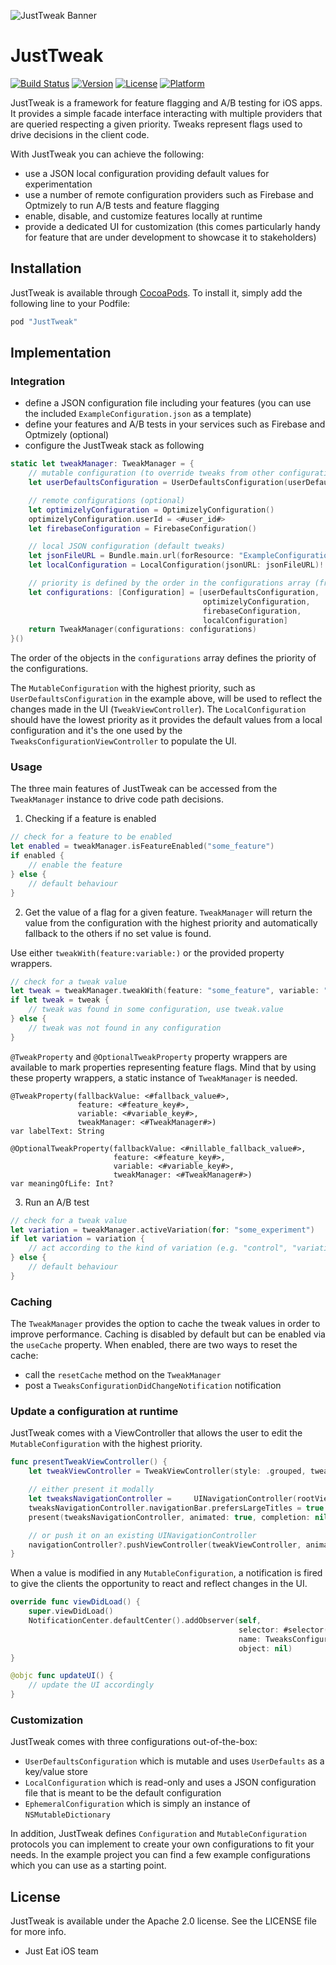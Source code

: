 ![JustTweak Banner](./img/just_tweak_banner.png)

# JustTweak

[![Build Status](https://travis-ci.org/justeat/JustTweak.svg?branch=master)](https://travis-ci.org/justeat/JustTweak)
[![Version](https://img.shields.io/cocoapods/v/JustTweak.svg?style=flat)](http://cocoapods.org/pods/JustTweak)
[![License](https://img.shields.io/cocoapods/l/JustTweak.svg?style=flat)](http://cocoapods.org/pods/JustTweak)
[![Platform](https://img.shields.io/cocoapods/p/JustTweak.svg?style=flat)](http://cocoapods.org/pods/JustTweak)

JustTweak is a framework for feature flagging and A/B testing for iOS apps.
It provides a simple facade interface interacting with multiple providers that are queried respecting a given priority.
Tweaks represent flags used to drive decisions in the client code. 

With JustTweak you can achieve the following:

- use a JSON local configuration providing default values for experimentation 
- use a number of remote configuration providers such as Firebase and Optmizely to run A/B tests and feature flagging   
- enable, disable, and customize features locally at runtime
- provide a dedicated UI for customization (this comes particularly handy for feature that are under development to showcase it to stakeholders)


## Installation

JustTweak is available through [CocoaPods](http://cocoapods.org). To install it, simply add the following line to your Podfile:

```ruby
pod "JustTweak"
```

## Implementation

### Integration

- define a JSON configuration file including your features (you can use the included `ExampleConfiguration.json` as a template)
- define your features and A/B tests in your services such as Firebase and Optmizely (optional)
- configure the JustTweak stack as following

```swift
static let tweakManager: TweakManager = {
    // mutable configuration (to override tweaks from other configurations)
    let userDefaultsConfiguration = UserDefaultsConfiguration(userDefaults: UserDefaults.standard)

    // remote configurations (optional)
    let optimizelyConfiguration = OptimizelyConfiguration()
    optimizelyConfiguration.userId = <#user_id#>
    let firebaseConfiguration = FirebaseConfiguration()

    // local JSON configuration (default tweaks)
    let jsonFileURL = Bundle.main.url(forResource: "ExampleConfiguration", withExtension: "json")!
    let localConfiguration = LocalConfiguration(jsonURL: jsonFileURL)!

    // priority is defined by the order in the configurations array (from highest to lowest)
    let configurations: [Configuration] = [userDefaultsConfiguration,
                                           optimizelyConfiguration,
                                           firebaseConfiguration,
                                           localConfiguration]
    return TweakManager(configurations: configurations)
}()
```

The order of the objects in the `configurations` array defines the priority of the configurations.

The `MutableConfiguration` with the highest priority, such as `UserDefaultsConfiguration` in the example above, will be used to reflect the changes made in the UI (`TweakViewController`). The `LocalConfiguration` should have the lowest priority as it provides the default values from a local configuration and it's the one used by the `TweaksConfigurationViewController` to populate the UI.


### Usage

The three main features of JustTweak can be accessed from the `TweakManager` instance to drive code path decisions.

1. Checking if a feature is enabled

```swift
// check for a feature to be enabled
let enabled = tweakManager.isFeatureEnabled("some_feature")
if enabled {
    // enable the feature
} else {
    // default behaviour
}
```

2. Get the value of a flag for a given feature. `TweakManager` will return the value from the configuration with the highest priority and automatically fallback to the others if no set value is found.

Use either `tweakWith(feature:variable:)` or the provided property wrappers.

```swift
// check for a tweak value
let tweak = tweakManager.tweakWith(feature: "some_feature", variable: "some_flag")
if let tweak = tweak {
    // tweak was found in some configuration, use tweak.value
} else {
    // tweak was not found in any configuration
}
```

`@TweakProperty` and `@OptionalTweakProperty` property wrappers are available to mark properties representing feature flags. Mind that by using these property wrappers, a static instance of `TweakManager` is needed. 

```
@TweakProperty(fallbackValue: <#fallback_value#>,
               feature: <#feature_key#>,
               variable: <#variable_key#>,
               tweakManager: <#TweakManager#>)
var labelText: String
```

```
@OptionalTweakProperty(fallbackValue: <#nillable_fallback_value#>,
                       feature: <#feature_key#>,
                       variable: <#variable_key#>,
                       tweakManager: <#TweakManager#>)
var meaningOfLife: Int?
```

3. Run an A/B test

```swift
// check for a tweak value
let variation = tweakManager.activeVariation(for: "some_experiment")
if let variation = variation {
    // act according to the kind of variation (e.g. "control", "variation_1")
} else {
    // default behaviour
}
```


### Caching

The `TweakManager` provides the option to cache the tweak values in order to improve performance. Caching is disabled by default but can be enabled via the `useCache` property. When enabled, there are two ways to reset the cache:

- call the `resetCache` method on the  `TweakManager`
- post a `TweaksConfigurationDidChangeNotification` notification


### Update a configuration at runtime

JustTweak comes with a ViewController that allows the user to edit the `MutableConfiguration` with the highest priority.

```swift
func presentTweakViewController() {
    let tweakViewController = TweakViewController(style: .grouped, tweakManager: <#TweakManager#>)

    // either present it modally
    let tweaksNavigationController =     UINavigationController(rootViewController:tweakViewController)
    tweaksNavigationController.navigationBar.prefersLargeTitles = true
    present(tweaksNavigationController, animated: true, completion: nil)

    // or push it on an existing UINavigationController
    navigationController?.pushViewController(tweakViewController, animated: true)
}
```

When a value is modified in any `MutableConfiguration`, a notification is fired to give the clients the opportunity to react and reflect changes in the UI.

```swift
override func viewDidLoad() {
    super.viewDidLoad()
    NotificationCenter.defaultCenter().addObserver(self,
                                                   selector: #selector(updateUI),
                                                   name: TweaksConfigurationDidChangeNotification,
                                                   object: nil)
}

@objc func updateUI() {
    // update the UI accordingly
}
```


### Customization

JustTweak comes with three configurations out-of-the-box:

- `UserDefaultsConfiguration` which is mutable and uses `UserDefaults` as a key/value store 
- `LocalConfiguration` which is read-only and uses a JSON configuration file that is meant to be the default configuration
- `EphemeralConfiguration` which is simply an instance of `NSMutableDictionary`

In addition, JustTweak defines `Configuration` and `MutableConfiguration` protocols you can implement to create your own configurations to fit your needs. In the example project you can find a few example configurations which you can use as a starting point.


## License

JustTweak is available under the Apache 2.0 license. See the LICENSE file for more info.


- Just Eat iOS team
